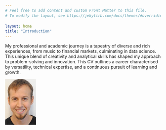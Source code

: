 ```yaml
---
# Feel free to add content and custom Front Matter to this file.
# To modify the layout, see https://jekyllrb.com/docs/themes/#overriding-theme-defaults

layout: home
title: "Introduction"
---
```


<!-- ## Introduction -->
<!-- This is the online home for my CV, specifically focused on Data Science.  -->

My professional and academic journey is a tapestry of diverse and rich experiences, from music to financial markets, culminating in data science. This unique blend of creativity and analytical skills has shaped my approach to problem-solving and innovation. This CV outlines a career characterised by versatility, technical expertise, and a continuous pursuit of learning and growth.

<img src="/assets/steven-portrait-cropped.jpg" alt="Image: Portrait" width="100"/>

